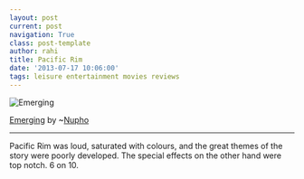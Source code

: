 ```yaml
---
layout: post
current: post
navigation: True
class: post-template
author: rahi
title: Pacific Rim
date: '2013-07-17 10:06:00'
tags: leisure entertainment movies reviews
---
```


![Emerging][1]

[Emerging][2] by ~[Nupho][3]

---

Pacific Rim was loud, saturated with colours, and the great themes of the story were poorly developed. The special effects on the other hand were top notch. 6 on 10.

[1]: https://i.imgur.com/j2mT9Cm.jpg

[2]: http://nupho.deviantart.com/art/Emerging-204985732

[3]: http://nupho.deviantart.com/
